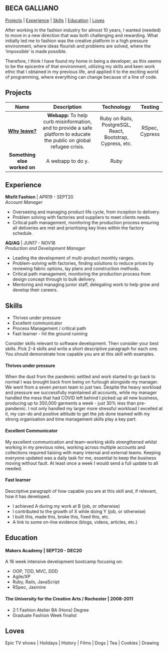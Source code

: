 ## BECA GALLIANO
 
[Projects](#projects) | [Experience](#experience) | [Skills](#skills) | [Education](#education) | [Loves](#Loves)
 
After working in the fashion industry for almost 10 years, I wanted (needed) to move in a new direction that was both challenging and rewarding. What initially led me to fashion was the creative platform in a high pressure environment, where ideas flourish and problems are solved, where the ‘impossible’ is made possible. 
 
Therefore, I think I have found my home in being a developer, as this seems to be the epicentre of that environment, utilizing my skills and keen work ethic that I obtained in my previous life, and applied it to the exciting world of programming, where everything can change because of a line of code.
 
## Projects
 
| Name                         | Description       | Technology        | Testing     |
| :--------------------------: | :---------------: | :---------------: | :----------:
| [**Why leave?**](https://github.com/Joshuamac2/Why-leave-backend)               | **Webapp:** To help curb misinformation, and to provide a safe platform to educate the public on global refugee crisis. | Ruby on Rails, PostgreSQL, React, Bootstrap, Cypress, etc. | RSpec, Cypress |
| **Something else worked on** | A webapp to do y. | Ruby              |     |
 
## Experience
 
**Misfit Fashion** | APR19 - SEPT20  
_Account Manager_
 
- Overseeing and managing product life cycle, from inception to delivery.
- Problem solving with factories and suppliers to meet clients needs.
- Critical path management, monitoring the production process ensuring all deliveries are met and prioritising key lines within the factory schedule.
 
**AQ/AQ** | JUN17 - NOV18  
_Production and Development Manager_
 
- Leading the development of multi-product monthly ranges.
- Problem-solving with factories, finding solutions to reduce prices by reviewing fabric options, lay plans and construction methods.
- Critical path management, monitoring the production process from design concept through to bulk delivery.
- Mentoring and managing junior staff, delegating work to help grow and develop their careers.
 
## Skills
 
- Thrives under pressure
- Excellent communicator
- Process Management / critical path
- Fast learner - hit the ground running
 
Consider skills relevant to software development. Then consider your best skills. Pick 2-4 skills and write a short descriptive paragraph for each one. You should demonstrate how capable you are at this skill with examples.
 
#### Thrives under pressure
 
When the dust from the pandemic settled and work started to go back to normal I was brought back from being on furlough alongside my manager. We went from a seven person team to just two. Despite the heavy workload and pressure we successfully maintained all accounts, while my manager handled the mess that had COVID left behind I picked up all new business, producing up to 350,000 garments a week - just 30% less than pre-pandemic.
I not only handled my larger more stressful workload I excelled at it, my can-do and positive attitude to get the job done teamed with my strong organisation and time management skills play a key part.
 
#### Excellent Communicator
 
My excellent communication and team-working skills strengthened whilst working in my previous roles, working across multiple accounts and collections required liaising with many internal and external teams. Keeping everyone updated was a daily task for me, essential to keep the business moving without fault. At least once a week I would send a full update to all needed.
 
#### Fast learner
 
Descriptive paragraph of how capable you are at this skill and, if relevant, how it has developed.
 
- I achieved A during my work at B (job, or otherwise)
- I contributed to the growth of X while doing Y (job, or otherwise)
- I built this, made this, broke this, fixed this, etc.
- A link to some on-line evidence (blogs, videos, articles, etc.)
 
## Education
 
#### Makers Academy | SEPT20 - DEC20
 
A 16 week intensive development bootcamp focusing on:
 
- OOP, TDD, MVC, DDD
- Agile/XP
- Ruby, Rails, JavaScript
- RSpec, Jasmine
 
#### The University for the Creative Arts / Rochester | 2008-2011
 
- 2:1 Fashion Atelier BA (Hons) Degree
- Graduate Fashion Week finalist
 
## Loves
 
Epic TV shows | Holidays | History | Films | Dogs | Tea | Cookies | Drawing 
